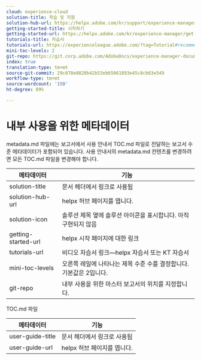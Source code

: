 ```yaml
---
cloud: experience-cloud
solution-title: 학습 및 지원
solution-hub-url: https://helpx.adobe.com/kr/support/experience-manager.html
getting-started-title: 시작하기
getting-started-url: https://helpx.adobe.com/kr/experience-manager/get-started.html
tutorials-title: 자습서
tutorials-url: https://experienceleague.adobe.com/?tag=Tutorial#recommended/solutions/experience-manage
mini-toc-levels: 2
git-repo: https://git.corp.adobe.com/AdobeDocs/experience-manager-document-security.ko-KR
index: true
translation-type: tm+mt
source-git-commit: 29c078e0820b42b53eb65061893e45c8cb63e549
workflow-type: tm+mt
source-wordcount: '150'
ht-degree: 89%

---
```



# 내부 사용을 위한 메타데이터

metadata.md 파일에는 보고서에서 사용 안내서 TOC.md 파일로 전달하는 보고서 수준 메타데이터가 포함되어 있습니다. 사용 안내서의 metadata.md 컨텐츠를 변경하려면 모든 TOC.md 파일을 변경해야 합니다.

| 메타데이터 | 기능 |
|--- |--- |
| solution-title | 문서 헤더에서 링크로 사용됨 |
| solution-hub-url | helpx 허브 페이지를 엽니다. |
| solution-icon | 솔루션 제목 옆에 솔루션 아이콘을 표시합니다. 아직 구현되지 않음 |
| getting-started-url | helpx 시작 페이지에 대한 링크 |
| tutorials-url | 비디오 자습서 링크—helpx 자습서 또는 KT 자습서 |
| mini-toc-levels | 오른쪽 레일에 나타나는 제목 수준 수를 결정합니다. 기본값은 2입니다. |
| git-repo | 내부 사용을 위한 마스터 보고서의 위치를 지정합니다. |

TOC.md 파일

| 메타데이터 | 기능 |
|--- |--- |
| user-guide-title | 문서 헤더에서 링크로 사용됨 |
| user-guide-url | helpx 허브 페이지를 엽니다. |
